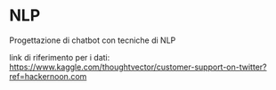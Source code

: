 # NLP
Progettazione di chatbot con tecniche di NLP

link di riferimento per i dati: https://www.kaggle.com/thoughtvector/customer-support-on-twitter?ref=hackernoon.com